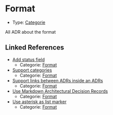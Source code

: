 # Format

* Type: [Categorie](categorie.md)

All ADR about the format


## Linked References

* [Add status field](0008-add-status-field.md)
  * Categorie: [Format](format.md)
* [Support categories](0010-support-categories.md)
  * Categorie: [Format](format.md)
* [Support links between ADRs inside an ADRs](0009-support-links-between-adrs-inside-an-adrs.md)
  * Categorie: [Format](format.md)
* [Use Markdown Architectural Decision Records](0000-use-markdown-architectural-decision-records.md)
  * Categorie: [Format](format.md)
* [Use asterisk as list marker](0011-use-asterisk-as-list-marker.md)
  * Categorie: [Format](format.md)
